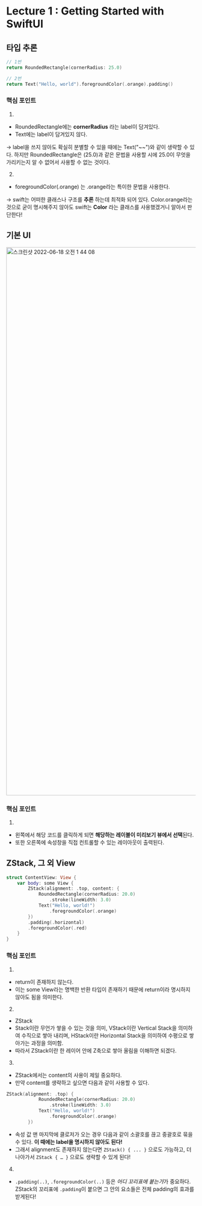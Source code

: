 # Lecture 1 : Getting Started with SwiftUI
## 타입 추론
```swift
// 1번
return RoundedRectangle(cornerRadius: 25.0)

// 2번
return Text("Hello, world").foregroundColor(.orange).padding()
```
### 핵심 포인트
1. 
- RoundedRectangle에는 **cornerRadius** 라는 label이 담겨있다.
- Text에는 label이 담겨있지 않다.

-> label을 쓰지 않아도 확실히 분별할 수 있을 때에는 Text("~~")와 같이 생략할 수 있다. 하지만 RoundedRectangle은 (25.0)과 같은 문법을 사용할 시에 25.0이 무엇을 가리키는지 알 수 없어서 사용할 수 없는 것이다.

2. 
- foregroundColor(.orange) 는 .orange라는 특이한 문법을 사용한다.

-> swift는 어떠한 클래스나 구조를 **추론** 하는데 최적화 되어 있다. Color.orange라는 것으로 굳이 명시해주지 않아도 swift는 **Color** 라는 클래스를 사용했겠거니 알아서 판단한다!

## 기본 UI
<img width="1453" alt="스크린샷 2022-06-18 오전 1 44 08" src="https://user-images.githubusercontent.com/68142821/174341292-1c7d3b11-87ca-416f-a5f3-e5d75ceef844.png">

### 핵심 포인트
1. 
- 왼쪽에서 해당 코드를 클릭하게 되면 **해당하는 레이블이 미리보기 뷰에서 선택**된다.
- 또한 오른쪽에 속성창을 직접 컨트롤할 수 있는 레이아웃이 출력된다.

## ZStack, 그 외 View
```swift
struct ContentView: View {
    var body: some View {
        ZStack(alignment: .top, content: {
            RoundedRectangle(cornerRadius: 20.0)
                .stroke(lineWidth: 3.0)
            Text("Hello, world!")
                .foregroundColor(.orange)
        })
        .padding(.horizontal)
        .foregroundColor(.red)
    }
}
```

### 핵심 포인트
1. 
- return이 존재하지 않는다.
- 이는 some View라는 명백한 반환 타입이 존재하기 때문에 return이라 명시하지 않아도 됨을 의미한다.

2. 
- ZStack
- Stack이란 무언가 쌓을 수 있는 것을 의미, VStack이란 Vertical Stack을 의미하여 수직으로 쌓아 내리며, HStack이란 Horizontal Stack을 의미하여 수평으로 쌓아가는 과정을 의미함.
- 따라서 ZStack이란 한 레이어 안에 Z축으로 쌓아 올림을 이해하면 되겠다.

3. 
- ZStack에서는 content의 사용이 제일 중요하다.
- 만약 content를 생략하고 싶으면 다음과 같이 사용할 수 있다.
```swift
ZStack(alignment: .top) {
            RoundedRectangle(cornerRadius: 20.0)
                .stroke(lineWidth: 3.0)
            Text("Hello, world!")
                .foregroundColor(.orange)
        })

```
- 속성 값 맨 마지막에 클로저가 오는 경우 다음과 같이 소괄호를 끊고 중괄호로 묶을 수 있다. **이 때에는 label을 명시하지 않아도 된다!**
- 그래서 alignment도 존재하지 않는다면 `ZStack() { ... }` 으로도 가능하고, 더 나아가서 `ZStack { … }` 으로도 생략할 수 있게 된다!

4. 
- `.padding(..)`, `.foregroundColor(..)` 등은 *어디 꼬리표에 붙는가*가 중요하다. ZStack의 꼬리표에 `.padding`이 붙으면 그 안의 요소들은 전체 padding의 효과를 받게된다!
